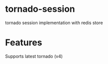 # tornado-session
tornado session implementation with redis store



# Features
Supports latest tornado (v4)
